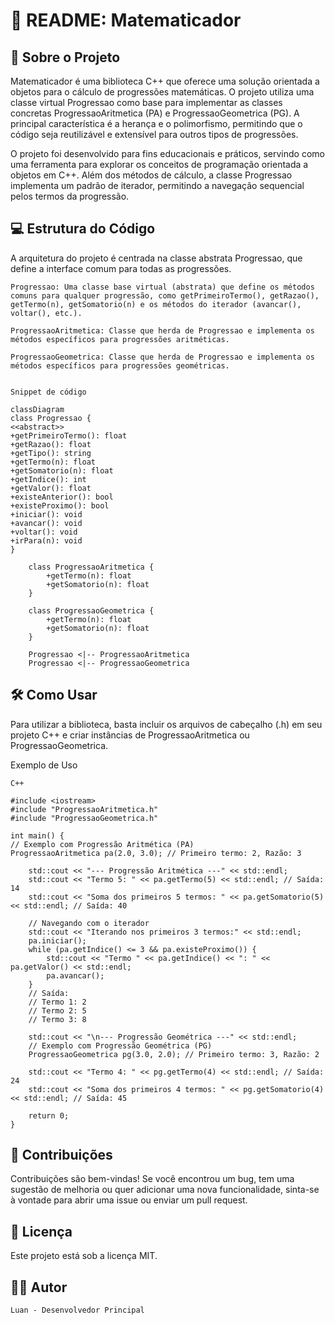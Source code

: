 # 📜 README: Matematicador

## 🚀 Sobre o Projeto

Matematicador é uma biblioteca C++ que oferece uma solução orientada a objetos para o cálculo de progressões matemáticas. O projeto utiliza uma classe virtual Progressao como base para implementar as classes concretas ProgressaoAritmetica (PA) e ProgressaoGeometrica (PG). A principal característica é a herança e o polimorfismo, permitindo que o código seja reutilizável e extensível para outros tipos de progressões.

O projeto foi desenvolvido para fins educacionais e práticos, servindo como uma ferramenta para explorar os conceitos de programação orientada a objetos em C++. Além dos métodos de cálculo, a classe Progressao implementa um padrão de iterador, permitindo a navegação sequencial pelos termos da progressão.

## 💻 Estrutura do Código

A arquitetura do projeto é centrada na classe abstrata Progressao, que define a interface comum para todas as progressões.

    Progressao: Uma classe base virtual (abstrata) que define os métodos comuns para qualquer progressão, como getPrimeiroTermo(), getRazao(), getTermo(n), getSomatorio(n) e os métodos do iterador (avancar(), voltar(), etc.).

    ProgressaoAritmetica: Classe que herda de Progressao e implementa os métodos específicos para progressões aritméticas.

    ProgressaoGeometrica: Classe que herda de Progressao e implementa os métodos específicos para progressões geométricas.

```Diagrama de Classes

Snippet de código

classDiagram
class Progressao {
<<abstract>>
+getPrimeiroTermo(): float
+getRazao(): float
+getTipo(): string
+getTermo(n): float
+getSomatorio(n): float
+getIndice(): int
+getValor(): float
+existeAnterior(): bool
+existeProximo(): bool
+iniciar(): void
+avancar(): void
+voltar(): void
+irPara(n): void
}

    class ProgressaoAritmetica {
        +getTermo(n): float
        +getSomatorio(n): float
    }

    class ProgressaoGeometrica {
        +getTermo(n): float
        +getSomatorio(n): float
    }

    Progressao <|-- ProgressaoAritmetica
    Progressao <|-- ProgressaoGeometrica

```

## 🛠️ Como Usar

Para utilizar a biblioteca, basta incluir os arquivos de cabeçalho (.h) em seu projeto C++ e criar instâncias de ProgressaoAritmetica ou ProgressaoGeometrica.

Exemplo de Uso

```
C++

#include <iostream>
#include "ProgressaoAritmetica.h"
#include "ProgressaoGeometrica.h"

int main() {
// Exemplo com Progressão Aritmética (PA)
ProgressaoAritmetica pa(2.0, 3.0); // Primeiro termo: 2, Razão: 3

    std::cout << "--- Progressão Aritmética ---" << std::endl;
    std::cout << "Termo 5: " << pa.getTermo(5) << std::endl; // Saída: 14
    std::cout << "Soma dos primeiros 5 termos: " << pa.getSomatorio(5) << std::endl; // Saída: 40

    // Navegando com o iterador
    std::cout << "Iterando nos primeiros 3 termos:" << std::endl;
    pa.iniciar();
    while (pa.getIndice() <= 3 && pa.existeProximo()) {
        std::cout << "Termo " << pa.getIndice() << ": " << pa.getValor() << std::endl;
        pa.avancar();
    }
    // Saída:
    // Termo 1: 2
    // Termo 2: 5
    // Termo 3: 8

    std::cout << "\n--- Progressão Geométrica ---" << std::endl;
    // Exemplo com Progressão Geométrica (PG)
    ProgressaoGeometrica pg(3.0, 2.0); // Primeiro termo: 3, Razão: 2

    std::cout << "Termo 4: " << pg.getTermo(4) << std::endl; // Saída: 24
    std::cout << "Soma dos primeiros 4 termos: " << pg.getSomatorio(4) << std::endl; // Saída: 45

    return 0;
}
```

## 🤝 Contribuições

Contribuições são bem-vindas! Se você encontrou um bug, tem uma sugestão de melhoria ou quer adicionar uma nova funcionalidade, sinta-se à vontade para abrir uma issue ou enviar um pull request.

## 📄 Licença

Este projeto está sob a licença MIT.

## 🧑‍💻 Autor

    Luan - Desenvolvedor Principal